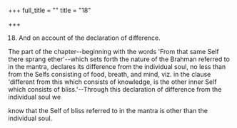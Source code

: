 +++
full_title = ""
title = "18"

+++


18. And on account of the declaration of difference.

The part of the chapter--beginning with the words 'From that same Self there sprang ether'--which sets forth the nature of the Brahman referred to in the mantra, declares its difference from the individual soul, no less than from the Selfs consisting of food, breath, and mind, viz. in the clause 'different from this which consists of knowledge, is the other inner Self which consists of bliss.'--Through this declaration of difference from the individual soul we

know that the Self of bliss referred to in the mantra is other than the individual soul.

